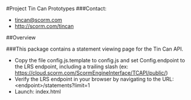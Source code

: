 #Project Tin Can Prototypes
###Contact:
* tincan@scorm.com
* http://scorm.com/tincan

##Overview

###This package contains a statement viewing page for the Tin Can API.

 * Copy the file config.js.template to config.js 
and set Config.endpoint to the LRS endpoint, including a trailing slash (ex: https://cloud.scorm.com/ScormEngineInterface/TCAPI/public/)
 * Verify the LRS endpoint in your browser by navigating to the URL: &lt;endpoint&gt;/statements?limit=1
 * Launch: index.html
